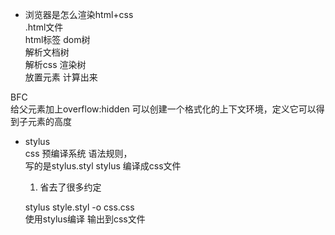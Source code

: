 - 浏览器是怎么渲染html+css  
  .html文件  
  html标签  dom树  
  解析文档树  
  解析css 渲染树  
  放置元素 计算出来

BFC  
    给父元素加上overflow:hidden 可以创建一个格式化的上下文环境，定义它可以得到子元素的高度

- stylus  
    css 预编译系统 语法规则，  
    写的是stylus.styl  stylus 编译成css文件  
    1. 省去了很多约定

    stylus style.styl -o css.css  
    使用stylus编译 输出到css文件